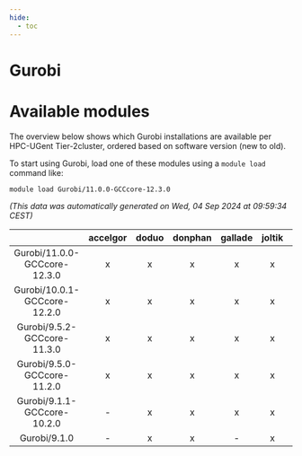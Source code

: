 ```yaml
---
hide:
  - toc
---
```


Gurobi
======

# Available modules


The overview below shows which Gurobi installations are available per HPC-UGent Tier-2cluster, ordered based on software version (new to old).

To start using Gurobi, load one of these modules using a `module load` command like:

```shell
module load Gurobi/11.0.0-GCCcore-12.3.0
```

*(This data was automatically generated on Wed, 04 Sep 2024 at 09:59:34 CEST)*  

| |accelgor|doduo|donphan|gallade|joltik|shinx|skitty|
| :---: | :---: | :---: | :---: | :---: | :---: | :---: | :---: |
|Gurobi/11.0.0-GCCcore-12.3.0|x|x|x|x|x|-|x|
|Gurobi/10.0.1-GCCcore-12.2.0|x|x|x|x|x|x|x|
|Gurobi/9.5.2-GCCcore-11.3.0|x|x|x|x|x|-|x|
|Gurobi/9.5.0-GCCcore-11.2.0|x|x|x|x|x|-|x|
|Gurobi/9.1.1-GCCcore-10.2.0|-|x|x|x|x|-|x|
|Gurobi/9.1.0|-|x|x|-|x|-|-|
